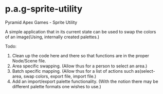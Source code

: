 # p.a.g-sprite-utility
Pyramid Apex Games - Sprite Utility

A simple application that in its current state can be used to swap the colors of an image(Using, internally created palettes.)

Todo:
1. Clean up the code here and there so that functions are in the proper Node/Scene file.
2. Area specific swapping. (Allow thus for a person to select an area.)
3. Batch specific mapping. (Allow thus for a list of actions such as(select-area, swap colors, export file, import file.)
4. Add an import/export palette functionality. (With the notion there may be different palette formats one wishes to use.)
